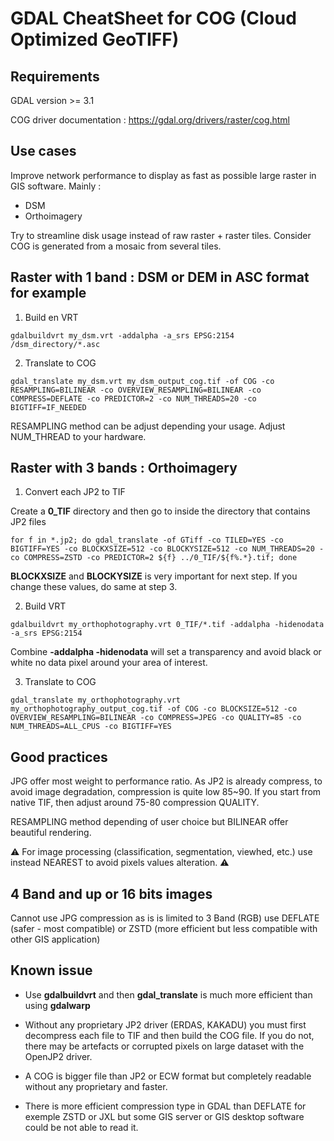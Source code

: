 # GDAL CheatSheet for COG (Cloud Optimized GeoTIFF)

## Requirements

GDAL version >= 3.1

COG driver documentation : https://gdal.org/drivers/raster/cog.html

## Use cases

Improve network performance to display as fast as possible large raster in GIS software. Mainly :
- DSM
- Orthoimagery

Try to streamline disk usage instead of raw raster + raster tiles.
Consider COG is generated from a mosaic from several tiles.

## Raster with 1 band : DSM or DEM in ASC format for example

1. Build en VRT

```console
gdalbuildvrt my_dsm.vrt -addalpha -a_srs EPSG:2154 /dsm_directory/*.asc
```

2. Translate to COG

```console
gdal_translate my_dsm.vrt my_dsm_output_cog.tif -of COG -co RESAMPLING=BILINEAR -co OVERVIEW_RESAMPLING=BILINEAR -co COMPRESS=DEFLATE -co PREDICTOR=2 -co NUM_THREADS=20 -co BIGTIFF=IF_NEEDED
```

RESAMPLING method can be adjust depending your usage.
Adjust NUM_THREAD to your hardware.

## Raster with 3 bands : Orthoimagery

1. Convert each JP2 to TIF

Create a **0_TIF** directory and then go to inside the directory that contains JP2 files

```console
for f in *.jp2; do gdal_translate -of GTiff -co TILED=YES -co BIGTIFF=YES -co BLOCKXSIZE=512 -co BLOCKYSIZE=512 -co NUM_THREADS=20 -co COMPRESS=ZSTD -co PREDICTOR=2 ${f} ../0_TIF/${f%.*}.tif; done
```

**BLOCKXSIZE** and **BLOCKYSIZE** is very important for next step. If you change these values, do same at step 3.

2. Build VRT

```console
gdalbuildvrt my_orthophotography.vrt 0_TIF/*.tif -addalpha -hidenodata -a_srs EPSG:2154
```

Combine **-addalpha -hidenodata** will set a transparency and avoid black or white no data pixel around your area of interest.

3. Translate to COG

```console
gdal_translate my_orthophotography.vrt my_orthophotography_output_cog.tif -of COG -co BLOCKSIZE=512 -co OVERVIEW_RESAMPLING=BILINEAR -co COMPRESS=JPEG -co QUALITY=85 -co NUM_THREADS=ALL_CPUS -co BIGTIFF=YES
```

## Good practices

JPG offer most weight to performance ratio.
As JP2 is already compress, to avoid image degradation, compression is quite low 85~90.
If you start from native TIF, then adjust around 75-80 compression QUALITY.

RESAMPLING method depending of user choice but BILINEAR offer beautiful rendering.

:warning: For image processing (classification, segmentation, viewhed, etc.) use instead NEAREST to avoid pixels values alteration. :warning:

## 4 Band and up or 16 bits images

Cannot use JPG compression as is is limited to 3 Band (RGB) use DEFLATE (safer - most compatible) or ZSTD (more efficient but less compatible with other GIS application)

## Known issue

- Use **gdalbuildvrt** and then **gdal_translate** is much more efficient than using **gdalwarp**

- Without any proprietary JP2 driver (ERDAS, KAKADU) you must first decompress each file to TIF and then build the COG file.
If you do not, there may be artefacts or corrupted pixels on large dataset with the OpenJP2 driver.

- A COG is bigger file than JP2 or ECW format but completely readable without any proprietary and faster.

- There is more efficient compression type in GDAL than DEFLATE for exemple ZSTD or JXL but some GIS server or GIS desktop software could be not able to read it.